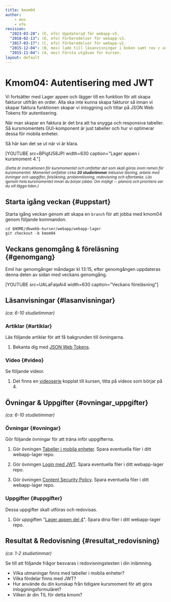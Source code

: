 ```yaml
---
title: kmom04
author:
    - mos
    - efo
revision:
  "2023-03-28": (E, efo) Uppdaterad för webapp-v5.
  "2018-02-13": (D, efo) Förberedelser för webapp-v3.
  "2017-03-17": (C, efo) Förberedelser för webapp-v2.
  "2015-12-04": (B, mos) lade till läsanvisningar i boken samt rev c av artikeln.
  "2015-11-04": (A, mos) Första utgåvan för kursen.
layout: default
---
```

Kmom04: Autentisering med JWT
==================================

Vi fortsätter med Lager appen och lägger till en funktion för att skapa fakturor utifrån en order. Alla ska inte kunna skapa fakturor så innan vi skapar faktura funktionen skapar vi inloggning och tittar på JSON Web Tokens för autentisering.

När man skapar en faktura är det bra att ha snygga och responsiva tabeller. Så kursmomentets GUI-komponent är just tabeller och hur vi optimerar dessa för mobila enheter.



<!--more-->



Så här kan det se ut när vi är klara.

[YOUTUBE src=BPigfJ58JPI width=630 caption="Lager appen i kursmoment 4."]



<small><i>(Detta är instruktionen för kursmomentet och omfattar det som skall göras inom ramen för kursmomentet. Momentet omfattar cirka **20 studietimmar** inklusive läsning, arbete med övningar och uppgifter, felsökning, problemlösning, redovisning och eftertanke. Läs igenom hela kursmomentet innan du börjar jobba. Om möjligt -- planera och prioritera var du vill lägga tiden.)</i></small>



Starta igång veckan {#uppstart}
----------------------------------------------

Starta igång veckan genom att skapa en `branch` för att jobba med kmom04 genom följande kommandon.

```shell
cd $HOME/dbwebb-kurser/webapp/webapp-lager
git checkout -b kmom04
```



Veckans genomgång & föreläsning {#genomgang}
---------------------------------

Emil har genomgånger måndagar kl 13:15, efter genomgången uppdateras denna delen av sidan med veckans genomgång.

[YOUTUBE src=UALaFaipAi4 width=630 caption="Veckans föreläsning"]



Läsanvisningar  {#lasanvisningar}
---------------------------------

*(ca: 6-10 studietimmar)*



### Artiklar {#artiklar}

Läs följande artiklar för att få bakgrunden till övningarna.

1. Bekanta dig med [JSON Web Tokens](https://jwt.io).



### Video  {#video}

Se följande videor.

1. Det finns en [videoserie](https://www.youtube.com/playlist?list=PLKtP9l5q3ce_CbhJOudHjxkjYofM98kvh) kopplat till kursen, titta på videos som börjar på 4.



Övningar & Uppgifter {#ovningar_uppgifter}
-------------------------------------------

*(ca: 6-10 studietimmar)*



### Övningar {#ovningar}

Gör följande övningar för att träna inför uppgifterna.

1. Gör övningen [Tabeller i mobila enheter](kunskap/tabeller-i-mobila-enheter). Spara eventuella filer i ditt webapp-lager repo.

1. Gör övningen [Login med JWT](kunskap/login-med-jwt). Spara eventuella filer i ditt webapp-lager repo.

1. Gör övningen [Content Security Policy](kunskap/content-security-policy). Spara eventuella filer i ditt webapp-lager repo.



### Uppgifter {#uppgifter}

Dessa uppgifter skall utföras och redovisas.

1. Gör uppgiften "[Lager appen del 4](uppgift/lager-appen-del-4)". Spara dina filer i ditt webapp-lager repo.



Resultat & Redovisning  {#resultat_redovisning}
-----------------------------------------------

*(ca: 1-2 studietimmar)*

Se till att följande frågor besvaras i redovisningstexten i din inlämning.

* Vilka utmaningar finns med tabeller i mobila enheter?
* Vilka fördelar finns med JWT?
* Hur använde du din kunskap från tidigare kursmoment för att göra inloggningsformuläret?
* Vilken är din TIL för detta kmom?
